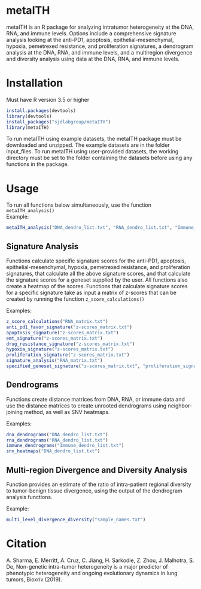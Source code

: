 # metaITH  

metaITH is an R package for analyzing intratumor heterogeneity at the DNA, RNA, and immune levels. Options include a comprehensive signature analysis looking at the anti-PD1, apoptosis, epithelial-mesenchymal, hypoxia, pemetrexed resistance, and proliferation signatures, a dendrogram analysis at the DNA, RNA, and immune levels, and a multiregion divergence and diversity analysis using data at the DNA, RNA, and immune levels. 


# Installation   

Must have R version 3.5 or higher 
```r
install.packages(devtools) 
library(devtools) 
install_packages("sjdlabgroup/metaITH") 
library(metaITH) 
```

To run metaITH using example datasets, the metaITH package must be downloaded and unzipped. The example datasets are in the folder input_files. 
To run metaITH using user-provided datasets, the working directory must be set to the folder containing the datasets before using any functions in the package.



# Usage 
To run all functions below simultaneously, use the function `metaITH_analysis()`   
Example:   
```r
metaITH_analysis("DNA_dendro_list.txt", "RNA_dendro_list.txt", "Immune_dendro_list.txt", "sample_names.txt", "RNA_matrix.txt")
```

## Signature Analysis
Functions calculate specific signature scores for the anti-PD1, apoptosis, epithelial-mesenchymal, hypoxia, pemetrexed resistance, and proliferation signatures, that calculate all the above signature scores, and that calculate the signature scores for a geneset supplied by the user. All functions also create a heatmap of the scores.
Functions that calculate signature scores for a specific signature take as input a matrix of z-scores that can be created by running the function `z_score_calculations()`  

Examples:  
```r
z_score_calculations("RNA_matrix.txt")
anti_pd1_favor_signature("z-scores_matrix.txt")
apoptosis_signature("z-scores_matrix.txt")
emt_signature("z-scores_matrix.txt")
drug_resistance_signature("z-scores_matrix.txt")
hypoxia_signature("z-scores_matrix.txt")
proliferation_signature("z-scores_matrix.txt")
signature_analysis("RNA_matrix.txt")
specified_geneset_signature("z-scores_matrix.txt", "proliferation_signature.txt")
```

## Dendrograms
Functions create distance matrices from DNA, RNA, or immune data and use the distance matrices to create unrooted dendrograms using neighbor-joining method, as well as SNV heatmaps.  

Examples:  
```r
dna_dendrograms("DNA_dendro_list.txt")
rna_dendrograms("RNA_dendro_list.txt")
immune_dendrograms("Immune_dendro_list.txt")
snv_heatmaps("DNA_dendro_list.txt")
```

## Multi-region Divergence and Diversity Analysis
Function provides an estimate of the ratio of intra-patient regional diversity to tumor-benign tissue divergence, using the output of the dendrogram analysis functions. 

Example:
```r
multi_level_divergence_diversity("sample_names.txt")
```

# Citation  
A. Sharma, E. Merritt, A. Cruz, C. Jiang, H. Sarkodie, Z. Zhou, J. Malhotra, S. De, Non-genetic intra-tumor heterogeneity is a major predictor of phenotypic heterogeneity and ongoing evolutionary dynamics in lung tumors, Bioxriv (2019).







